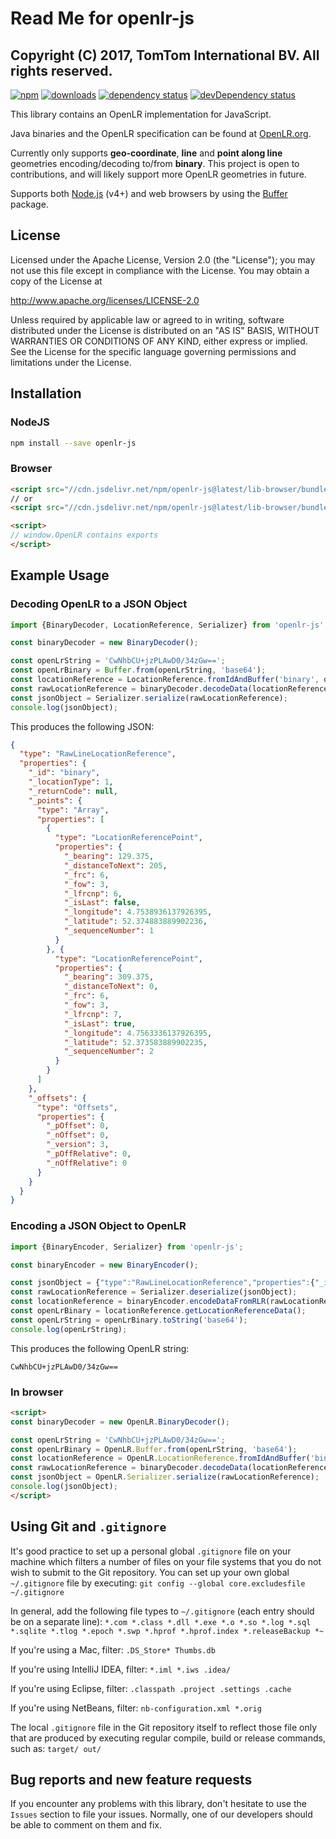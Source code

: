 # Read Me for openlr-js

Copyright (C) 2017, TomTom International BV. All rights reserved.
----

[downloads-image]: https://img.shields.io/npm/dm/openlr-js.svg
[npm-image]: https://img.shields.io/npm/v/openlr-js.svg
[npm-url]: https://npmjs.org/package/openlr-js
[dependency-status-image]: https://david-dm.org/tomtom-international/openlr-js.svg
[dependency-status-url]: https://david-dm.org/tomtom-international/openlr-js
[devDependency-status-image]: https://david-dm.org/tomtom-international/openlr-js/dev-status.svg
[devDependency-status-url]: https://david-dm.org/tomtom-international/openlr-js#info=devDependencies
[![npm][npm-image]][npm-url] [![downloads][downloads-image]][npm-url] [![dependency  status][dependency-status-image]][dependency-status-url] [![devDependency  status][devDependency-status-image]][devDependency-status-url]

This library contains an OpenLR implementation for JavaScript.

Java binaries and the OpenLR specification can be found at [OpenLR.org](http://www.openlr.org).

Currently only supports **geo-coordinate**, **line** and **point along line** geometries encoding/decoding to/from **binary**.
This project is open to contributions, and will likely support more OpenLR geometries in future.

Supports both [Node.js](http://nodejs.org) (v4+) and web browsers by using the [Buffer](https://www.npmjs.com/package/buffer) package.

## License

Licensed under the Apache License, Version 2.0 (the "License"); you may not use this file except in compliance with the License.
You may obtain a copy of the License at

   http://www.apache.org/licenses/LICENSE-2.0

Unless required by applicable law or agreed to in writing, software distributed under the License is distributed on an "AS IS" BASIS, WITHOUT WARRANTIES OR CONDITIONS OF ANY KIND, either express or implied.
See the License for the specific language governing permissions and limitations under the License.

## Installation

### NodeJS

```bash
npm install --save openlr-js
```

### Browser

```html
<script src="//cdn.jsdelivr.net/npm/openlr-js@latest/lib-browser/bundle.js"></script>
// or
<script src="//cdn.jsdelivr.net/npm/openlr-js@latest/lib-browser/bundle.min.js"></script>

<script>
// window.OpenLR contains exports
</script>
```

## Example Usage

### Decoding OpenLR to a JSON Object 

```js
import {BinaryDecoder, LocationReference, Serializer} from 'openlr-js';

const binaryDecoder = new BinaryDecoder();

const openLrString = 'CwNhbCU+jzPLAwD0/34zGw==';
const openLrBinary = Buffer.from(openLrString, 'base64');
const locationReference = LocationReference.fromIdAndBuffer('binary', openLrBinary);
const rawLocationReference = binaryDecoder.decodeData(locationReference);
const jsonObject = Serializer.serialize(rawLocationReference);
console.log(jsonObject);
```

This produces the following JSON: 
```json
{
  "type": "RawLineLocationReference",
  "properties": {
    "_id": "binary",
    "_locationType": 1,
    "_returnCode": null,
    "_points": {
      "type": "Array",
      "properties": [
        {
          "type": "LocationReferencePoint",
          "properties": {
            "_bearing": 129.375,
            "_distanceToNext": 205,
            "_frc": 6,
            "_fow": 3,
            "_lfrcnp": 6,
            "_isLast": false,
            "_longitude": 4.7538936137926395,
            "_latitude": 52.374883889902236,
            "_sequenceNumber": 1
          }
        }, {
          "type": "LocationReferencePoint",
          "properties": {
            "_bearing": 309.375,
            "_distanceToNext": 0,
            "_frc": 6,
            "_fow": 3,
            "_lfrcnp": 7,
            "_isLast": true,
            "_longitude": 4.7563336137926395,
            "_latitude": 52.373583889902235,
            "_sequenceNumber": 2
          }
        }
      ]
    },
    "_offsets": {
      "type": "Offsets",
      "properties": {
        "_pOffset": 0,
        "_nOffset": 0,
        "_version": 3,
        "_pOffRelative": 0,
        "_nOffRelative": 0
      }
    }
  }
}
```

### Encoding a JSON Object to OpenLR

```js
import {BinaryEncoder, Serializer} from 'openlr-js';

const binaryEncoder = new BinaryEncoder();

const jsonObject = {"type":"RawLineLocationReference","properties":{"_id":"binary","_locationType":1,"_returnCode":null,"_points":{"type":"Array","properties":[{"type":"LocationReferencePoint","properties":{"_bearing":129.375,"_distanceToNext":205,"_frc":6,"_fow":3,"_lfrcnp":6,"_isLast":false,"_longitude":4.7538936137926395,"_latitude":52.374883889902236,"_sequenceNumber":1}},{"type":"LocationReferencePoint","properties":{"_bearing":309.375,"_distanceToNext":0,"_frc":6,"_fow":3,"_lfrcnp":7,"_isLast":true,"_longitude":4.7563336137926395,"_latitude":52.373583889902235,"_sequenceNumber":2}}]},"_offsets":{"type":"Offsets","properties":{"_pOffset":0,"_nOffset":0,"_version":3,"_pOffRelative":0,"_nOffRelative":0}}}};
const rawLocationReference = Serializer.deserialize(jsonObject);
const locationReference = binaryEncoder.encodeDataFromRLR(rawLocationReference);
const openLrBinary = locationReference.getLocationReferenceData();
const openLrString = openLrBinary.toString('base64');
console.log(openLrString); 
```

This produces the following OpenLR string:

```
CwNhbCU+jzPLAwD0/34zGw==
```

### In browser

```html
<script>
const binaryDecoder = new OpenLR.BinaryDecoder();

const openLrString = 'CwNhbCU+jzPLAwD0/34zGw==';
const openLrBinary = OpenLR.Buffer.from(openLrString, 'base64');
const locationReference = OpenLR.LocationReference.fromIdAndBuffer('binary', openLrBinary);
const rawLocationReference = binaryDecoder.decodeData(locationReference);
const jsonObject = OpenLR.Serializer.serialize(rawLocationReference);
console.log(jsonObject);
</script>
```

## Using Git and `.gitignore`

It's good practice to set up a personal global `.gitignore` file on your machine which filters a number of files on your file systems that you do not wish to submit to the Git repository.
You can set up your own global `~/.gitignore`  file by executing:
`git config --global core.excludesfile ~/.gitignore`

In general, add the following file types to `~/.gitignore` (each entry should be on a separate line):
`*.com *.class *.dll *.exe *.o *.so *.log *.sql *.sqlite *.tlog *.epoch *.swp *.hprof *.hprof.index *.releaseBackup *~`

If you're using a Mac, filter:
`.DS_Store* Thumbs.db`

If you're using IntelliJ IDEA, filter:
`*.iml *.iws .idea/`

If you're using Eclipse, filter:
`.classpath .project .settings .cache`

If you're using NetBeans, filter:
`nb-configuration.xml *.orig`

The local `.gitignore` file in the Git repository itself to reflect those file only that are produced by executing regular compile, build or release commands, such as: `target/ out/`

## Bug reports and new feature requests

If you encounter any problems with this library, don't hesitate to use the `Issues`  section to file your issues.
Normally, one of our developers should be able to comment on them and fix.
